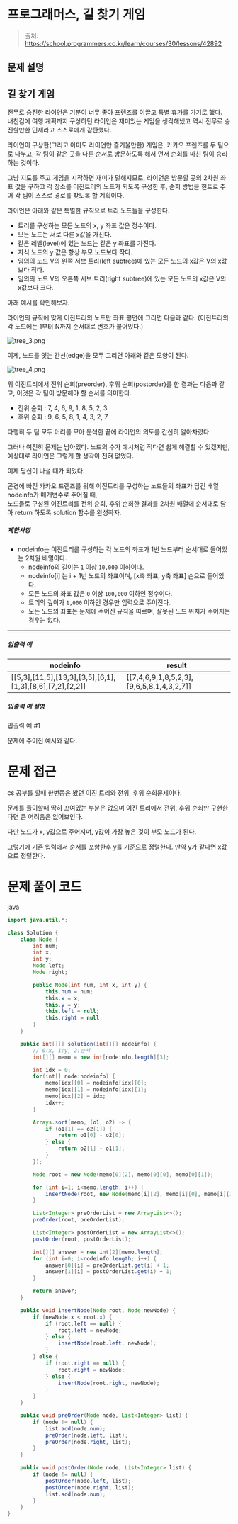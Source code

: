 # 프로그래머스, 길 찾기 게임

> 출처: https://school.programmers.co.kr/learn/courses/30/lessons/42892

## 문제 설명

## 길 찾기 게임

전무로 승진한 라이언은 기분이 너무 좋아 프렌즈를 이끌고 특별 휴가를 가기로 했다.  
내친김에 여행 계획까지 구상하던 라이언은 재미있는 게임을 생각해냈고 역시 전무로 승진할만한 인재라고 스스로에게 감탄했다.

라이언이 구상한(그리고 아마도 라이언만 즐거울만한) 게임은, 카카오 프렌즈를 두 팀으로 나누고, 각 팀이 같은 곳을 다른 순서로 방문하도록 해서 먼저 순회를 마친 팀이 승리하는 것이다.

그냥 지도를 주고 게임을 시작하면 재미가 덜해지므로, 라이언은 방문할 곳의 2차원 좌표 값을 구하고 각 장소를 이진트리의 노드가 되도록 구성한 후, 순회 방법을 힌트로 주어 각 팀이 스스로 경로를 찾도록 할 계획이다.

라이언은 아래와 같은 특별한 규칙으로 트리 노드들을 구성한다.

-   트리를 구성하는 모든 노드의 x, y 좌표 값은 정수이다.
-   모든 노드는 서로 다른 x값을 가진다.
-   같은 레벨(level)에 있는 노드는 같은 y 좌표를 가진다.
-   자식 노드의 y 값은 항상 부모 노드보다 작다.
-   임의의 노드 V의 왼쪽 서브 트리(left subtree)에 있는 모든 노드의 x값은 V의 x값보다 작다.
-   임의의 노드 V의 오른쪽 서브 트리(right subtree)에 있는 모든 노드의 x값은 V의 x값보다 크다.

아래 예시를 확인해보자.

라이언의 규칙에 맞게 이진트리의 노드만 좌표 평면에 그리면 다음과 같다. (이진트리의 각 노드에는 1부터 N까지 순서대로 번호가 붙어있다.)

![tree_3.png](https://grepp-programmers.s3.amazonaws.com/files/production/dbb58728bd/a5371669-54d4-42a1-9e5e-7466f2d7b683.jpg)

이제, 노드를 잇는 간선(edge)을 모두 그리면 아래와 같은 모양이 된다.

![tree_4.png](https://grepp-programmers.s3.amazonaws.com/files/production/6bd8f6496a/50e1df20-5cb7-4846-86d6-2a2f1e70c5da.jpg)

위 이진트리에서 전위 순회(preorder), 후위 순회(postorder)를 한 결과는 다음과 같고, 이것은 각 팀이 방문해야 할 순서를 의미한다.

-   전위 순회 : 7, 4, 6, 9, 1, 8, 5, 2, 3
-   후위 순회 : 9, 6, 5, 8, 1, 4, 3, 2, 7

다행히 두 팀 모두 머리를 모아 분석한 끝에 라이언의 의도를 간신히 알아차렸다.

그러나 여전히 문제는 남아있다. 노드의 수가 예시처럼 적다면 쉽게 해결할 수 있겠지만, 예상대로 라이언은 그렇게 할 생각이 전혀 없었다.

이제 당신이 나설 때가 되었다.

곤경에 빠진 카카오 프렌즈를 위해 이진트리를 구성하는 노드들의 좌표가 담긴 배열 nodeinfo가 매개변수로 주어질 때,  
노드들로 구성된 이진트리를 전위 순회, 후위 순회한 결과를 2차원 배열에 순서대로 담아 return 하도록 solution 함수를 완성하자.

##### 제한사항

-   nodeinfo는 이진트리를 구성하는 각 노드의 좌표가 1번 노드부터 순서대로 들어있는 2차원 배열이다.
    -   nodeinfo의 길이는 `1` 이상 `10,000` 이하이다.
    -   nodeinfo\[i\] 는 i + 1번 노드의 좌표이며, \[x축 좌표, y축 좌표\] 순으로 들어있다.
    -   모든 노드의 좌표 값은 `0` 이상 `100,000` 이하인 정수이다.
    -   트리의 깊이가 `1,000` 이하인 경우만 입력으로 주어진다.
    -   모든 노드의 좌표는 문제에 주어진 규칙을 따르며, 잘못된 노드 위치가 주어지는 경우는 없다.

---

##### 입출력 예

| nodeinfo                                                                      | result                                          |
| ----------------------------------------------------------------------------- | ----------------------------------------------- |
| \[\[5,3\],\[11,5\],\[13,3\],\[3,5\],\[6,1\],\[1,3\],\[8,6\],\[7,2\],\[2,2\]\] | \[\[7,4,6,9,1,8,5,2,3\],\[9,6,5,8,1,4,3,2,7\]\] |

##### 입출력 예 설명

입출력 예 #1

문제에 주어진 예시와 같다.

# 문제 접근

cs 공부를 할때 한번쯤은 봤던 이진 트리와 전위, 후위 순회문제이다.

문제를 풀이할때 딱히 꼬여있는 부분은 없으며 이진 트리에서 전위, 후위 순회만 구현한다면 큰 어려움은 없어보인다.

다만 노드가 x, y값으로 주어지며, y값이 가장 높은 것이 부모 노드가 된다.

그렇기에 기존 입력에서 순서를 포함한후 y를 기준으로 정렬한다. 만약 y가 같다면 x값으로 정렬한다.

# 문제 풀이 코드

java

```java
import java.util.*;

class Solution {
    class Node {
        int num;
        int x;
        int y;
        Node left;
        Node right;

        public Node(int num, int x, int y) {
            this.num = num;
            this.x = x;
            this.y = y;
            this.left = null;
            this.right = null;
        }
    }

    public int[][] solution(int[][] nodeinfo) {
        // 0:x, 1:y, 2:순서
        int[][] memo = new int[nodeinfo.length][3];

        int idx = 0;
        for(int[] node:nodeinfo) {
            memo[idx][0] = nodeinfo[idx][0];
            memo[idx][1] = nodeinfo[idx][1];
            memo[idx][2] = idx;
            idx++;
        }

        Arrays.sort(memo, (o1, o2) -> {
            if (o1[1] == o2[1]) {
                return o1[0] - o2[0];
            } else {
                return o2[1] - o1[1];
            }
        });

        Node root = new Node(memo[0][2], memo[0][0], memo[0][1]);

        for (int i=1; i<memo.length; i++) {
            insertNode(root, new Node(memo[i][2], memo[i][0], memo[i][1]));
        }

        List<Integer> preOrderList = new ArrayList<>();
        preOrder(root, preOrderList);

        List<Integer> postOrderList = new ArrayList<>();
        postOrder(root, postOrderList);

        int[][] answer = new int[2][memo.length];
        for (int i=0; i<nodeinfo.length; i++) {
            answer[0][i] = preOrderList.get(i) + 1;
            answer[1][i] = postOrderList.get(i) + 1;
        }

        return answer;
    }

    public void insertNode(Node root, Node newNode) {
        if (newNode.x < root.x) {
            if (root.left == null) {
                root.left = newNode;
            } else {
                insertNode(root.left, newNode);
            }
        } else {
            if (root.right == null) {
                root.right = newNode;
            } else {
                insertNode(root.right, newNode);
            }
        }
    }

    public void preOrder(Node node, List<Integer> list) {
        if (node != null) {
            list.add(node.num);
            preOrder(node.left, list);
            preOrder(node.right, list);
        }
    }

    public void postOrder(Node node, List<Integer> list) {
        if (node != null) {
            postOrder(node.left, list);
            postOrder(node.right, list);
            list.add(node.num);
        }
    }
}
```
